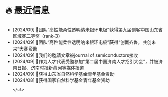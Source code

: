 <span class='anchor' id='news'></span>
# 🔥 最近信息
<!-- - *2022.02*: &nbsp;🎉🎉 Lorem ipsum dolor sit amet, consectetur adipiscing elit. Vivamus ornare aliquet ipsum, ac tempus justo dapibus sit amet. 
- *2022.02*: &nbsp;🎉🎉 Lorem ipsum dolor sit amet, consectetur adipiscing elit. Vivamus ornare aliquet ipsum, ac tempus justo dapibus sit amet.  -->

<div class="news-div has-news-scrollbar" style="overflow-y: auto; max-height: 280px; height: auto;">
    <ul class="news-list">
        <!-- <li class="news-item">
            <span class="news-date">[2024/08]</span>
            <span class="news-content"></span>
        </li> -->
        <li class="news-item">
            <span class="news-date">[2024/09]</span>
            <span class="news-content">🎉团队“高性能柔性透明纳米银环电极”获得第九届创客中国山东省区域赛二等奖（rank-3）</span>
        </li>
	 <li class="news-item">
            <span class="news-date">[2024/09]</span>
            <span class="news-content">🎉团队“高性能柔性透明纳米银环电极”获得“创赢齐鲁，共创未来”大赛资助</span>
        </li>
	 <li class="news-item">
            <span class="news-date">[2024/09]</span>
            <span class="news-content">🎉我们的邀请文章被journal of semiconductors接收</span>
        </li>
	 <li class="news-item">
            <span class="news-date">[2024/09]</span>
            <span class="news-content">🎉作为人才代表受邀参加“第二届中国济南人才招引大会”，并被济南日报、济南时报新黄河等媒体报道</span>
        </li>
	 <li class="news-item">
            <span class="news-date">[2024/09]</span>
            <span class="news-content">🎉获得山东省自然科学基金青年基金资助</span>
        </li>
	 <li class="news-item">
            <span class="news-date">[2024/08]</span>
            <span class="news-content">🎉获得国家自然科学基金青年基金资助</span>
        </li>



    </ul>
</div>
